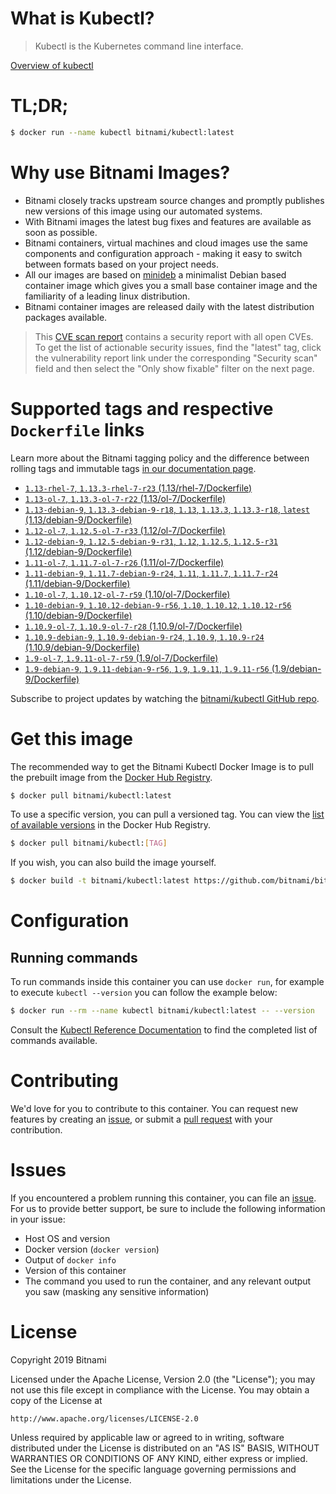 
# What is Kubectl?

> Kubectl is the Kubernetes command line interface.

[Overview of kubectl](https://kubernetes.io/docs/reference/kubectl/overview/)

# TL;DR;

```bash
$ docker run --name kubectl bitnami/kubectl:latest
```

# Why use Bitnami Images?

* Bitnami closely tracks upstream source changes and promptly publishes new versions of this image using our automated systems.
* With Bitnami images the latest bug fixes and features are available as soon as possible.
* Bitnami containers, virtual machines and cloud images use the same components and configuration approach - making it easy to switch between formats based on your project needs.
* All our images are based on [minideb](https://github.com/bitnami/minideb) a minimalist Debian based container image which gives you a small base container image and the familiarity of a leading linux distribution.
* Bitnami container images are released daily with the latest distribution packages available.


> This [CVE scan report](https://quay.io/repository/bitnami/kubectl?tab=tags) contains a security report with all open CVEs. To get the list of actionable security issues, find the "latest" tag, click the vulnerability report link under the corresponding "Security scan" field and then select the "Only show fixable" filter on the next page.

# Supported tags and respective `Dockerfile` links

Learn more about the Bitnami tagging policy and the difference between rolling tags and immutable tags [in our documentation page](https://docs.bitnami.com/containers/how-to/understand-rolling-tags-containers/).


* [`1.13-rhel-7`, `1.13.3-rhel-7-r23` (1.13/rhel-7/Dockerfile)](https://github.com/bitnami/bitnami-docker-kubectl/blob/1.13.3-rhel-7-r23/1.13/rhel-7/Dockerfile)
* [`1.13-ol-7`, `1.13.3-ol-7-r22` (1.13/ol-7/Dockerfile)](https://github.com/bitnami/bitnami-docker-kubectl/blob/1.13.3-ol-7-r22/1.13/ol-7/Dockerfile)
* [`1.13-debian-9`, `1.13.3-debian-9-r18`, `1.13`, `1.13.3`, `1.13.3-r18`, `latest` (1.13/debian-9/Dockerfile)](https://github.com/bitnami/bitnami-docker-kubectl/blob/1.13.3-debian-9-r18/1.13/debian-9/Dockerfile)
* [`1.12-ol-7`, `1.12.5-ol-7-r33` (1.12/ol-7/Dockerfile)](https://github.com/bitnami/bitnami-docker-kubectl/blob/1.12.5-ol-7-r33/1.12/ol-7/Dockerfile)
* [`1.12-debian-9`, `1.12.5-debian-9-r31`, `1.12`, `1.12.5`, `1.12.5-r31` (1.12/debian-9/Dockerfile)](https://github.com/bitnami/bitnami-docker-kubectl/blob/1.12.5-debian-9-r31/1.12/debian-9/Dockerfile)
* [`1.11-ol-7`, `1.11.7-ol-7-r26` (1.11/ol-7/Dockerfile)](https://github.com/bitnami/bitnami-docker-kubectl/blob/1.11.7-ol-7-r26/1.11/ol-7/Dockerfile)
* [`1.11-debian-9`, `1.11.7-debian-9-r24`, `1.11`, `1.11.7`, `1.11.7-r24` (1.11/debian-9/Dockerfile)](https://github.com/bitnami/bitnami-docker-kubectl/blob/1.11.7-debian-9-r24/1.11/debian-9/Dockerfile)
* [`1.10-ol-7`, `1.10.12-ol-7-r59` (1.10/ol-7/Dockerfile)](https://github.com/bitnami/bitnami-docker-kubectl/blob/1.10.12-ol-7-r59/1.10/ol-7/Dockerfile)
* [`1.10-debian-9`, `1.10.12-debian-9-r56`, `1.10`, `1.10.12`, `1.10.12-r56` (1.10/debian-9/Dockerfile)](https://github.com/bitnami/bitnami-docker-kubectl/blob/1.10.12-debian-9-r56/1.10/debian-9/Dockerfile)
* [`1.10.9-ol-7`, `1.10.9-ol-7-r28` (1.10.9/ol-7/Dockerfile)](https://github.com/bitnami/bitnami-docker-kubectl/blob/1.10.9-ol-7-r28/1.10.9/ol-7/Dockerfile)
* [`1.10.9-debian-9`, `1.10.9-debian-9-r24`, `1.10.9`, `1.10.9-r24` (1.10.9/debian-9/Dockerfile)](https://github.com/bitnami/bitnami-docker-kubectl/blob/1.10.9-debian-9-r24/1.10.9/debian-9/Dockerfile)
* [`1.9-ol-7`, `1.9.11-ol-7-r59` (1.9/ol-7/Dockerfile)](https://github.com/bitnami/bitnami-docker-kubectl/blob/1.9.11-ol-7-r59/1.9/ol-7/Dockerfile)
* [`1.9-debian-9`, `1.9.11-debian-9-r56`, `1.9`, `1.9.11`, `1.9.11-r56` (1.9/debian-9/Dockerfile)](https://github.com/bitnami/bitnami-docker-kubectl/blob/1.9.11-debian-9-r56/1.9/debian-9/Dockerfile)

Subscribe to project updates by watching the [bitnami/kubectl GitHub repo](https://github.com/bitnami/bitnami-docker-kubectl).

# Get this image

The recommended way to get the Bitnami Kubectl Docker Image is to pull the prebuilt image from the [Docker Hub Registry](https://hub.docker.com/r/bitnami/kubectl).

```bash
$ docker pull bitnami/kubectl:latest
```

To use a specific version, you can pull a versioned tag. You can view the [list of available versions](https://hub.docker.com/r/bitnami/kubectl/tags/) in the Docker Hub Registry.

```bash
$ docker pull bitnami/kubectl:[TAG]
```

If you wish, you can also build the image yourself.

```bash
$ docker build -t bitnami/kubectl:latest https://github.com/bitnami/bitnami-docker-kubectl.git
```

# Configuration

## Running commands

To run commands inside this container you can use `docker run`, for example to execute `kubectl --version` you can follow the example below:

```bash
$ docker run --rm --name kubectl bitnami/kubectl:latest -- --version
```

Consult the [Kubectl Reference Documentation](https://kubernetes.io/docs/reference/generated/kubectl/kubectl-commands) to find the completed list of commands available.

# Contributing

We'd love for you to contribute to this container. You can request new features by creating an [issue](https://github.com/bitnami/bitnami-docker-kubectl/issues), or submit a [pull request](https://github.com/bitnami/bitnami-docker-kubectl/pulls) with your contribution.

# Issues

If you encountered a problem running this container, you can file an [issue](https://github.com/bitnami/bitnami-docker-kubectl/issues). For us to provide better support, be sure to include the following information in your issue:

- Host OS and version
- Docker version (`docker version`)
- Output of `docker info`
- Version of this container
- The command you used to run the container, and any relevant output you saw (masking any sensitive information)

# License

Copyright 2019 Bitnami

Licensed under the Apache License, Version 2.0 (the "License");
you may not use this file except in compliance with the License.
You may obtain a copy of the License at

    http://www.apache.org/licenses/LICENSE-2.0

Unless required by applicable law or agreed to in writing, software
distributed under the License is distributed on an "AS IS" BASIS,
WITHOUT WARRANTIES OR CONDITIONS OF ANY KIND, either express or implied.
See the License for the specific language governing permissions and
limitations under the License.
